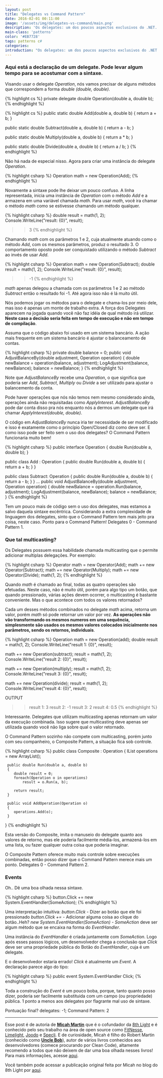 ```yaml
---
layout: post
title: "Delegates vs Command Pattern"
date: 2016-02-01 00:11:00
image: '/assets/img/delegates-vs-command/main.png'
description: 'Os delegates: um dos poucos aspectos exclusivos do .NET. Como eles são úteis?'
main-class: 'patterns'
color: '#EB7728'
tags: patterns c#
categories:
introduction: "Os delegates: um dos poucos aspectos exclusivos do .NET. Como eles são úteis?"
---
```


### Aqui está a declaração de um delegate. Pode levar algum tempo para se acostumar com a sintaxe.

Visando usar o delegate *Operation*, nós vamos precisar de alguns métodos que correspondem a forma *double (double, double)*.

{% highlight cs %}
private delegate double Operation(double a, double b);
{% endhighlight %}

{% highlight cs %}
public static double Add(double a, double b)
{
   return a + b;
}
  
public static double Subtract(double a, double b)
{
   return a - b;
}
 
public static double Multiply(double a, double b)
{
   return a * b;
}

public static double Divide(double a, double b)
{
   return a / b;
}
{% endhighlight %}

Não há nada de especial nisso. Agora para criar uma instância do delegate *Operation*.

{% highlight csharp %}
Operation math = new Operation(Add);
{% endhighlight %}

Novamente a sintaxe pode lhe deixar um pouco confuso. A linha representada, inicia uma instância de *Operation*
com o método *Add* e a armazena em uma variável chamada *math*. Para usar *math*, você ira chamar o método *math* como se estivesse
chamando um método qualquer.

{% highlight csharp %}
double result = math(1, 2);
Console.WriteLine("result: {0}", result);
>> 3
{% endhighlight %}

Chamando *math* com os parâmetros 1 e 2, cuja atualmente atuando como o método *Add*, com os mesmos parâmetros, produz o resultado 3.
O comportamento oposto pode ser conquistado utilizando o método *Subtract* ao invés de usar *Add*.

{% highlight csharp %}
Operation math = new Operation(Subtract);
double result = math(1, 2);
Console.WriteLine("result: {0}", result);
>> -1
{% endhighlight %}

*math* apenas delegou a chamada com os parâmetros 1 e 2 ao método *Subtract* então o resultado foi -1. Até agora isso não é lá muito útil. 

Nós podemos jogar os métodos para o delegate e chama-los por meio dele, mas isso é apenas um monte de trabalho extra.
A força dos Delegates aparecem na jogada quando você não faz idéia de qual método irá utilizar. **Neste caso
a decisão seria feita em tempo de execução e não em tempo de compilação**.

Assuma que o código abaixo foi usado em um sistema bancário. A ação mais frequente em um sistema bancário é ajustar
o balanceamento de contas.

{% highlight csharp %}
private double balance = 0;
public void AdjustBalanceBy(double adjustment, Operation operation)
{
     double newBalance = operation(balance, adjustment);
     LogAdjustment(balance, newBalance);
     balance = newBalance;
}
{% endhighlight %}

Note que *AdjustBalanceBy* recebe uma *Operation*, o que significa que poderia ser *Add*, *Subtract*, *Multiply* ou *Divide* a ser utilizado para ajustar o balancemento da conta.

Pode haver operações que nós não temos nem mesmo considerado ainda, operações ainda não requisitadas como *ApplyInterest*.
*AdjustBalanceBy* pode dar conta disso pra nós enquanto nós a dermos um delegate que irá chamar *ApplyInterest(double, double)*.

O código em *AdjustBalanceBy* nunca iria ter necessidade de ser modificado e isso é exatamente
como o princípio Open/Closed diz como deve ser. E como isso pode ser feito sem o uso dos delegates?
O Command Pattern funcionaria muito bem!

{% highlight csharp %}
public interface Operation
{
   double Run(double a, double b);
}
  
public class Add : Operation
{
   public double Run(double a, double b)
   {
       return a + b;
   }
}
 
public class Subtract: Operation
{
   public double Run(double a, double b)
   {
       return a - b;
   }
}
...
public void AdjustBalanceBy(double adjustment, Operation operation)
{
   double newBalance = operation.Run(balance, adjustment);
   LogAdjustment(balance, newBalance);
   balance = newBalance;
}
{% endhighlight %}

Tem um pouco mais de código sem o uso dos delegates, mas estamos a salvo daquela sintaxe excêntrica.
Considerando a extra complexidade de linguagem dos delegates, sinto que o Command Pattern
tem mais jeito pra coisa, neste caso. Ponto para o Command Pattern! 
Delegates 0 - Command Pattern 1.

### Que tal multicasting?
Os Delegates possuem essa habilidade chamada multicasting que o permite adicionar multiplas delegações. Por exemplo:

{% highlight csharp %}
Operator math = new Operator(Add);
math += new Operator(Subtract);
math += new Operator(Multiply);
math += new Operator(Divide);
math(1, 2);
{% endhighlight %}

Quando *math* é chamado ao final, todas as quatro operações são efetuadas. Neste caso, não é muito útil,
porém para algo tipo um botão, que quando pressionado, várias ações devem ocorrer, o multicasting é bastante conveniente.
Mas o que acontece com todos os valores retornados?

Cada um desses métodos combinados no delegate *math* acima, retorna um valor, porém *math* só pode retornar
um valor por vez. **As operações não vão transformando os mesmos numeros em uma sequência, simplesmente
são usados os mesmos valores colocados inicialmente nos parâmetros, sendo os retornos, individuais**.

{% highlight csharp %}
Operation math = new Operation(add);
double result = math(1, 2);
Console.WriteLine("result 1: {0}", result);
 
math += new Operation(subtract);
result = math(1, 2);
Console.WriteLine("result 2: {0}", result);
  
math += new Operation(multiply);
result = math(1, 2);
Console.WriteLine("result 3: {0}", result);
 
math += new Operation(divide);
result = math(1, 2);
Console.WriteLine("result 4: {0}", result);
 
OUTPUT
>>result 1: 3
>>result 2: -1
>>result 3: 2
>>result 4: 0.5
{% endhighlight %}

Interessante. Delegates que utilizam multicasting apenas retornam um valor da execução combinada. Isso sugere que 
multicasting deve apenas ser utilizada quando você não liga sobre qual o valor retornado.

O Command Pattern sozinho não compete com multicasting, porém junto com seu companheiro, o Composite Pattern,
a situação fica sob controle.

{% highlight csharp %}
public class Composite : Operation
{
     IList operations = new ArrayList();
  
     public double Run(double a, double b)
     {
        double result = 0;
        foreach(Operation o in operations)
            result = o.Run(a, b);
 
        return result;
     }
 
     public void AddOperation(Operation o)
     {
        operations.Add(o);
     }
}
{% endhighlight %}

Esta versão do Composite, imita o manuseio do delegate quanto aos valores de retorno, mas ele poderia facilmente média-los, 
armazená-los em uma lista, ou fazer qualquer outra coisa que poderia imaginar.

O Composite Pattern oferece muito mais controle sobre execuções combinadas, então posso dizer que o Command Pattern merece mais um ponto. Delegates 0 - Command Pattern 2.

### Events
Oh.. Dê uma boa olhada nessa sintaxe.

{% highlight csharp %}
button.Click += new System.EventHandler(SomeAction);
{% endhighlight %}

Uma interpretação intuitiva: *button.Click* - Dizer ao botão que ele foi pressionado *button.Click +=* - Adicionar alguma coisa
ao clique do botão..Heh? *new System.EventHandler(SomeAction)* - *SomeAction* deve ser algum método que se encaixa na forma do *EventHandler*.

Uma instância do *EventHandler* é criada juntamente com *SomeAction*. Logo após esses passos lógicos, um desenvolvedor chega
a conclusão que *Click* deve ser uma propriedade pública do Botão do *EventHandler*, cuja é um delegate.

E o desenvolvedor estaria errado! *Click* é atualmente um *Event*. A declaração parece algo do tipo:

{% highlight csharp %}
public event System.EventHandler Click;
{% endhighlight %}

Toda a construção do *Event* é um pouco boba, porque, tanto quanto posso dizer, poderia ser facilmente substituida
com um campo (ou propriedade) pública. 1 ponto a menos aos delegates por flagrante mal uso de sintaxe.

Pontuação final? delegates: -1; Command Pattern: 2

* * *
Esse post é de autoria de **[Micah Martin](https://twitter.com/slagyr)** que é o cofundador da [8th Light](https://8thlight.com/) e é conhecido pelo seu trabalho na área de open source como [FitNesse](https://github.com/unclebob/fitnesse), [Limelight](https://blog.8thlight.com/micah-martin/2013/07/19/limelight-lives-clojure-tool-chain.html), [Joodo](https://github.com/slagyr/joodo) e [Speclj](https://github.com/slagyr/speclj). E de curiosidade, Micah é filho do Robert Martin (conhecido como **[Uncle Bob](https://twitter.com/unclebobmartin)**), autor de vários livros conhecidos aos desenvolvedores (comece procurando por Clean Code), altamente recomendo a todos que não deixem de dar uma boa olhada nesses livros! Para mais informações, acesse [aqui](https://sites.google.com/site/unclebobconsultingllc/books).

Você também pode acessar a publicação original feita por Micah no blog do 8th Light por [aqui](https://blog.8thlight.com/micah-martin/2006/09/07/delegates-vs-command-pattern.html).

